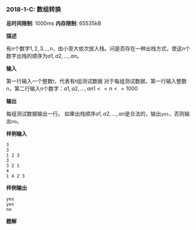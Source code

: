 ### 2018-1-C: 数组转换

**总时间限制**: 1000ms **内存限制**: 65535kB

**描述**

有$n$个数字$1,2,3…,n$，由小至大依次放入栈。问是否存在一种出栈方式，使这$n$个数字出栈的顺序为$a1,a2,…,an$。

**输入**

第一行输入一个整数t，代表有t组测试数据 对于每组测试数据，第一行输入整数n，第二行输入n个数字：$a1,a2, … , an 1<= n <= 1000$

**输出**

每组测试数据输出一行。 如果出栈顺序$a1,a2,…,an$是合法的，输出`yes`，否则输出`no`。

**样例输入**

```
3
3
1 2 3
3
3 2 1
4
1 4 2 3
```

**样例输出**

```
yes
yes
no
```

**题解**

